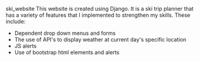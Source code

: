 ski_website
This website is created using Django. It is a ski trip planner that has a variety of features that I implemented to strengthen my skills. These include:

- Dependent drop down menus and forms
- The use of API's to display weather at current day's specific location
- JS alerts
- Use of bootstrap html elements and alerts
